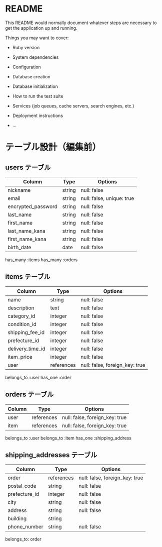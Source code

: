# README

This README would normally document whatever steps are necessary to get the
application up and running.

Things you may want to cover:

* Ruby version

* System dependencies

* Configuration

* Database creation

* Database initialization

* How to run the test suite

* Services (job queues, cache servers, search engines, etc.)

* Deployment instructions

* ...


# テーブル設計（編集前）

## users テーブル

| Column             | Type   | Options     |
| ------------------ | ------ | ----------- |
| nickname           | string | null: false |
| email              | string | null: false, unique: true |
| encrypted_password | string | null: false |
| last_name          | string | null: false |
| first_name         | string | null: false |
| last_name_kana     | string | null: false |
| first_name_kana    | string | null: false |
| birth_date         | date   | null: false |

has_many :items
has_many :orders

## items テーブル

| Column           | Type    | Options     |
| ---------------- | ------- | ----------- |
| name             | string  | null: false |  　(商品名)
| description      | text    | null: false |  (商品説明)
| category_id      | integer | null: false |  （カテゴリ、ActiveHash）
| condition_id     | integer | null: false |  （商品の状態、ActiveHash）
| shipping_fee_id  | integer | null: false |  （配送料負担, ActiveHash）
| prefecture_id    | integer | null: false |  （発送元地域, ActiveHash）
| delivery_time_id | integer | null: false |  （発送までの日数,ActiveHash）
| item_price       | integer | null: false |   （300〜9,999,999 円の範囲）
| user             | references | null: false, foreign_key: true | （出品者）

belongs_to :user
has_one :order


## orders テーブル

| Column  | Type       | Options                        |
| ------- | ---------- | ------------------------------ |
| user    | references | null: false, foreign_key: true |   （購入者）
| item    | references | null: false, foreign_key: true |   (購入商品)

belongs_to :user
belongs_to :item
has_one :shipping_address


## shipping_addresses テーブル

| Column        | Type       | Options     |
| ------------- | ---------- | ----------- |
| order         | references | null: false, foreign_key: true |    （購入者）
| postal_code   | string     | null: false | 
| prefecture_id | integer    | null: false |
| city          | string     | null: false |
| address       | string     | null: false |
| building      | string     |             |
| phone_number  | string     | null: false |

belongs_to: order